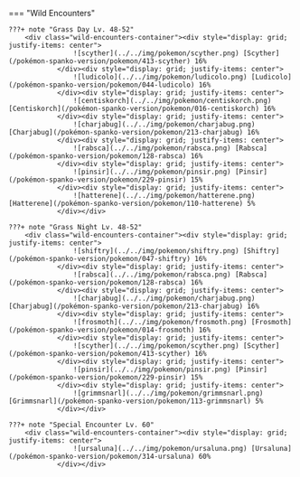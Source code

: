 

=== "Wild Encounters"


	???+ note "Grass Day Lv. 48-52"
		<div class="wild-encounters-container"><div style="display: grid; justify-items: center">
                    ![scyther](../../img/pokemon/scyther.png) [Scyther](/pokémon-spanko-version/pokemon/413-scyther) 16%
                </div><div style="display: grid; justify-items: center">
                    ![ludicolo](../../img/pokemon/ludicolo.png) [Ludicolo](/pokémon-spanko-version/pokemon/044-ludicolo) 16%
                </div><div style="display: grid; justify-items: center">
                    ![centiskorch](../../img/pokemon/centiskorch.png) [Centiskorch](/pokémon-spanko-version/pokemon/016-centiskorch) 16%
                </div><div style="display: grid; justify-items: center">
                    ![charjabug](../../img/pokemon/charjabug.png) [Charjabug](/pokémon-spanko-version/pokemon/213-charjabug) 16%
                </div><div style="display: grid; justify-items: center">
                    ![rabsca](../../img/pokemon/rabsca.png) [Rabsca](/pokémon-spanko-version/pokemon/128-rabsca) 16%
                </div><div style="display: grid; justify-items: center">
                    ![pinsir](../../img/pokemon/pinsir.png) [Pinsir](/pokémon-spanko-version/pokemon/229-pinsir) 15%
                </div><div style="display: grid; justify-items: center">
                    ![hatterene](../../img/pokemon/hatterene.png) [Hatterene](/pokémon-spanko-version/pokemon/110-hatterene) 5%
                </div></div>

	???+ note "Grass Night Lv. 48-52"
		<div class="wild-encounters-container"><div style="display: grid; justify-items: center">
                    ![shiftry](../../img/pokemon/shiftry.png) [Shiftry](/pokémon-spanko-version/pokemon/047-shiftry) 16%
                </div><div style="display: grid; justify-items: center">
                    ![rabsca](../../img/pokemon/rabsca.png) [Rabsca](/pokémon-spanko-version/pokemon/128-rabsca) 16%
                </div><div style="display: grid; justify-items: center">
                    ![charjabug](../../img/pokemon/charjabug.png) [Charjabug](/pokémon-spanko-version/pokemon/213-charjabug) 16%
                </div><div style="display: grid; justify-items: center">
                    ![frosmoth](../../img/pokemon/frosmoth.png) [Frosmoth](/pokémon-spanko-version/pokemon/014-frosmoth) 16%
                </div><div style="display: grid; justify-items: center">
                    ![scyther](../../img/pokemon/scyther.png) [Scyther](/pokémon-spanko-version/pokemon/413-scyther) 16%
                </div><div style="display: grid; justify-items: center">
                    ![pinsir](../../img/pokemon/pinsir.png) [Pinsir](/pokémon-spanko-version/pokemon/229-pinsir) 15%
                </div><div style="display: grid; justify-items: center">
                    ![grimmsnarl](../../img/pokemon/grimmsnarl.png) [Grimmsnarl](/pokémon-spanko-version/pokemon/113-grimmsnarl) 5%
                </div></div>

	???+ note "Special Encounter Lv. 60"
		<div class="wild-encounters-container"><div style="display: grid; justify-items: center">
                    ![ursaluna](../../img/pokemon/ursaluna.png) [Ursaluna](/pokémon-spanko-version/pokemon/314-ursaluna) 60%
                </div></div>



